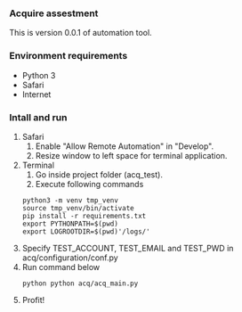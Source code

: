 ### Acquire assestment
This is version 0.0.1 of automation tool.

### Environment requirements
* Python 3
* Safari
* Internet

### Intall and run
1. Safari
   1. Enable "Allow Remote Automation" in "Develop".
   2. Resize window to left space for terminal application.
2. Terminal
   1. Go inside project folder (acq_test).
   2. Execute following commands
    ```
    python3 -m venv tmp_venv
    source tmp_venv/bin/activate
    pip install -r requirements.txt
    export PYTHONPATH=$(pwd)
    export LOGROOTDIR=$(pwd)'/logs/'
    ```
3. Specify TEST_ACCOUNT, TEST_EMAIL and TEST_PWD in acq/configuration/conf.py
4. Run command below
    ```
   python python acq/acq_main.py
    ```
5. Profit!   
